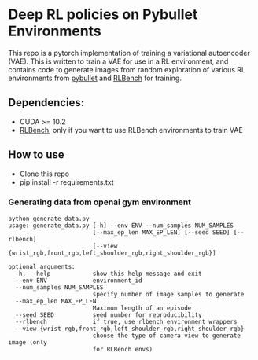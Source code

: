 # Deep RL policies on Pybullet Environments

This repo is a pytorch implementation of training a variational autoencoder (VAE). This is written to train a VAE for use in a RL environment, and contains code to generate images from random exploration of various RL environments from [pybullet](https://github.com/bulletphysics/bullet3) and [RLBench](https://github.com/stepjam/RLBench) for training.

## Dependencies:
* CUDA >= 10.2
* [RLBench](https://github.com/stepjam/RLBench), only if you want to use RLBench environments to train VAE

## How to use
* Clone this repo
* pip install -r requirements.txt

### Generating data from openai gym environment
```
python generate_data.py
usage: generate_data.py [-h] --env ENV --num_samples NUM_SAMPLES
                        [--max_ep_len MAX_EP_LEN] [--seed SEED] [--rlbench]
                        [--view {wrist_rgb,front_rgb,left_shoulder_rgb,right_shoulder_rgb}]

optional arguments:
  -h, --help            show this help message and exit
  --env ENV             environment_id
  --num_samples NUM_SAMPLES
                        specify number of image samples to generate
  --max_ep_len MAX_EP_LEN
                        Maximum length of an episode
  --seed SEED           seed number for reproducibility
  --rlbench             if true, use rlbench environment wrappers
  --view {wrist_rgb,front_rgb,left_shoulder_rgb,right_shoulder_rgb}
                        choose the type of camera view to generate image (only
                        for RLBench envs)
```
